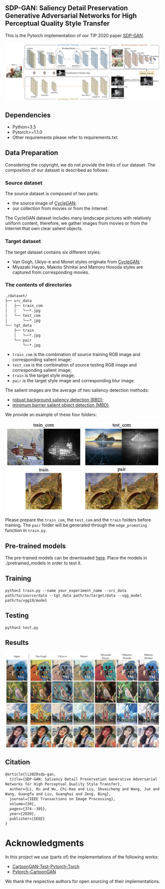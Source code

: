 ## SDP-GAN: Saliency Detail Preservation Generative Adversarial Networks for High Perceptual Quality Style Transfer

This is the Pytorch implementation of our TIP 2020 paper [SDP-GAN](http://liushuaicheng.org/TIP/SDPGAN/SDPGAN-TIP.pdf).

![image](./figs/pipeline.png)

## Dependencies

* Python=3.5
* Pytorch>=1.1.0
* Other requirements please refer to requirements.txt.

## Data Preparation

Considering the copyright, we do not provide the links of our dataset. The composition of our dataset is described as follows:

### Source dataset

The source dataset is composed of two parts:
* the source image of [CycleGAN](https://github.com/junyanz/pytorch-CycleGAN-and-pix2pix); 
* our collection from movies or from the Internet. 

The CycleGAN dataset includes many landscape pictures with relatively uniform content, therefore, we gather images from movies or from the Internet that own clear salient objects.

### Target dataset

The target dataset contains six different styles:
* Van Gogh, Ukiyo-e and Monet styles originate from [CycleGAN](https://github.com/junyanz/pytorch-CycleGAN-and-pix2pix);
* Miyazaki Hayao, Makoto Shinkai and Mamoru Hosoda styles are captured from corresponding movies.

### The contents of directories

```
./dataset/
├── src_data
│   ├── train_com
│   │   └──*.jpg
│   └── test_com
│       └──*.jpg
└── tgt_data
    ├── train
    │   └──*.jpg
    └── pair
        └──*.jpg
```

* `train_com` is the combination of source training RGB image and corresponding salient image;
* `test_com` is the combination of source testing RGB image and corresponding salient image;
* `train` is the target style image;
* `pair` is the target style image and corresponding blur image.

The salient images are the average of two saliency detection methods:
* [robust background saliency detection (RBD)](https://openaccess.thecvf.com/content_cvpr_2014/papers/Zhu_Saliency_Optimization_from_2014_CVPR_paper.pdf);
* [minimum barrier salient object detection (MBD)](https://openaccess.thecvf.com/content_iccv_2015/papers/Zhang_Minimum_Barrier_Salient_ICCV_2015_paper.pdf).

We provide an example of these four folders:

![image](./figs/dataset.png)

Please prepare the `train_com`, the `test_com` and the `train` folders before training. The `pair` folder will be generated through the `edge_promoting` function in `train.py`.


## Pre-trained models

The pre-trained models can be downloaded [here](https://drive.google.com/drive/folders/1agSGUuK0LuwLuxzqXADGdRa2rvD_CyWu?usp=sharing). Place the models in ./pretrained_models in order to test it.

## Training
``` 
python3 train.py --name your_experiment_name --src_data path/to/source/data --tgt_data path/to/target/data --vgg_model path/to/vgg19/model
```

## Testing

```
python3 test.py
```

## Results

![image](./figs/results.png)

## Citation

```
@article{li2020sdp-gan,
  title={SDP-GAN: Saliency Detail Preservation Generative Adversarial Networks for High Perceptual Quality Style Transfer},
  author={Li, Ru and Wu, Chi-Hao and Liu, Shuaicheng and Wang, Jue and Wang, Guangfu and Liu, Guanghui and Zeng, Bing},
  journal={IEEE Transactions on Image Processing},
  volume={30},
  pages={374--385},
  year={2020},
  publisher={IEEE}
}
```

# Acknowledgments

In this project we use (parts of) the implementations of the following works:

* [CartoonGAN-Test-Pytorch-Torch](https://github.com/Yijunmaverick/CartoonGAN-Test-Pytorch-Torch)
* [Pytorch-CartoonGAN](https://github.com/znxlwm/pytorch-CartoonGAN) 

We thank the respective authors for open sourcing of their implementations.

